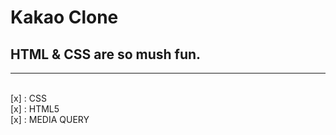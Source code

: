 # Kakao Clone

## HTML & CSS are so mush fun.
<hr/>
<br>[x] : CSS
<br>[x] : HTML5
<br>[x] : MEDIA QUERY
